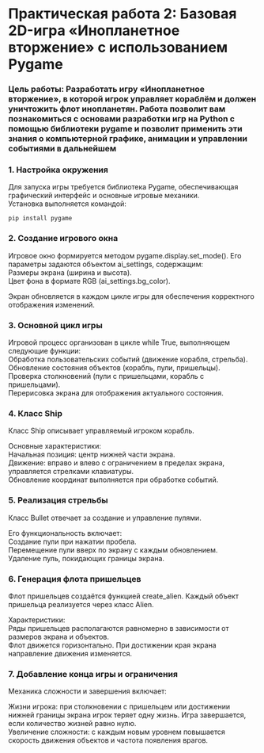 # Практическая работа 2: Базовая 2D-игра «Инопланетное вторжение» с использованием Pygame
### Цель работы: Разработать игру «Инопланетное вторжение», в которой игрок управляет кораблём и должен уничтожить флот инопланетян. Работа позволит вам познакомиться с основами разработки игр на Python с помощью библиотеки pygame и позволит применить эти знания о компьютерной графике, анимации и управлении событиями в дальнейшем

### 1. Настройка окружения  
Для запуска игры требуется библиотека Pygame, обеспечивающая графический интерфейс и основные игровые механики.  
Установка выполняется командой:

```
pip install pygame
```

### 2. Создание игрового окна  
Игровое окно формируется методом pygame.display.set_mode(). Его параметры задаются объектом ai_settings, содержащим:  
Размеры экрана (ширина и высота).  
Цвет фона в формате RGB (ai_settings.bg_color).  

Экран обновляется в каждом цикле игры для обеспечения корректного отображения изменений.

### 3. Основной цикл игры
Игровой процесс организован в цикле while True, выполняющем следующие функции:  
Обработка пользовательских событий (движение корабля, стрельба).  
Обновление состояния объектов (корабль, пули, пришельцы).  
Проверка столкновений (пули с пришельцами, корабль с пришельцами).  
Перерисовка экрана для отображения актуального состояния.  

### 4. Класс Ship
Класс Ship описывает управляемый игроком корабль. 

Основные характеристики:  
Начальная позиция: центр нижней части экрана.  
Движение: вправо и влево с ограничением в пределах экрана, управляется стрелками клавиатуры.  
Обновление координат выполняется при обработке событий.  

### 5. Реализация стрельбы
Класс Bullet отвечает за создание и управление пулями. 

Его функциональность включает:  
Создание пули при нажатии пробела.  
Перемещение пули вверх по экрану с каждым обновлением.  
Удаление пуль, покидающих границы экрана.  


### 6. Генерация флота пришельцев
Флот пришельцев создаётся функцией create_alien. Каждый объект пришельца реализуется через класс Alien. 

Характеристики:  
Ряды пришельцев располагаются равномерно в зависимости от размеров экрана и объектов.  
Флот движется горизонтально. При достижении края экрана направление движения изменяется.  


### 7. Добавление конца игры и ограничения
Механика сложности и завершения включает:  

Жизни игрока: при столкновении с пришельцем или достижении нижней границы экрана игрок теряет одну жизнь. Игра завершается, если количество жизней равно нулю.  
Увеличение сложности: с каждым новым уровнем повышается скорость движения объектов и частота появления врагов.  
